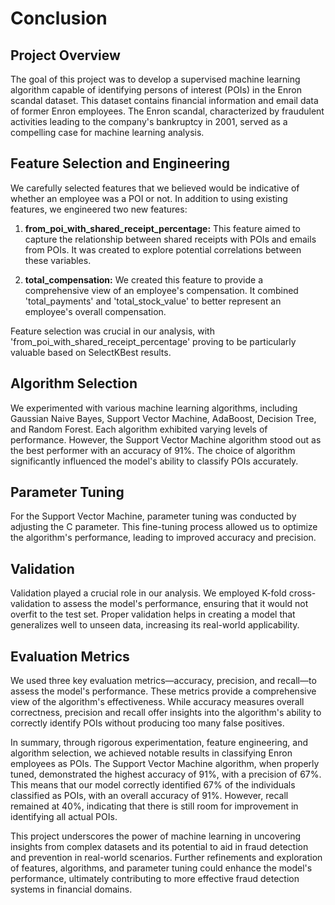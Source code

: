 # Conclusion

## Project Overview
The goal of this project was to develop a supervised machine learning algorithm capable of identifying persons of interest (POIs) in the Enron scandal dataset. This dataset contains financial information and email data of former Enron employees. The Enron scandal, characterized by fraudulent activities leading to the company's bankruptcy in 2001, served as a compelling case for machine learning analysis.

## Feature Selection and Engineering
We carefully selected features that we believed would be indicative of whether an employee was a POI or not. In addition to using existing features, we engineered two new features:

1. **from_poi_with_shared_receipt_percentage:** This feature aimed to capture the relationship between shared receipts with POIs and emails from POIs. It was created to explore potential correlations between these variables.

2. **total_compensation:** We created this feature to provide a comprehensive view of an employee's compensation. It combined 'total_payments' and 'total_stock_value' to better represent an employee's overall compensation.

Feature selection was crucial in our analysis, with 'from_poi_with_shared_receipt_percentage' proving to be particularly valuable based on SelectKBest results.

## Algorithm Selection
We experimented with various machine learning algorithms, including Gaussian Naive Bayes, Support Vector Machine, AdaBoost, Decision Tree, and Random Forest. Each algorithm exhibited varying levels of performance. However, the Support Vector Machine algorithm stood out as the best performer with an accuracy of 91%. The choice of algorithm significantly influenced the model's ability to classify POIs accurately.

## Parameter Tuning
For the Support Vector Machine, parameter tuning was conducted by adjusting the C parameter. This fine-tuning process allowed us to optimize the algorithm's performance, leading to improved accuracy and precision.

## Validation
Validation played a crucial role in our analysis. We employed K-fold cross-validation to assess the model's performance, ensuring that it would not overfit to the test set. Proper validation helps in creating a model that generalizes well to unseen data, increasing its real-world applicability.

## Evaluation Metrics
We used three key evaluation metrics—accuracy, precision, and recall—to assess the model's performance. These metrics provide a comprehensive view of the algorithm's effectiveness. While accuracy measures overall correctness, precision and recall offer insights into the algorithm's ability to correctly identify POIs without producing too many false positives.

In summary, through rigorous experimentation, feature engineering, and algorithm selection, we achieved notable results in classifying Enron employees as POIs. The Support Vector Machine algorithm, when properly tuned, demonstrated the highest accuracy of 91%, with a precision of 67%. This means that our model correctly identified 67% of the individuals classified as POIs, with an overall accuracy of 91%. However, recall remained at 40%, indicating that there is still room for improvement in identifying all actual POIs.

This project underscores the power of machine learning in uncovering insights from complex datasets and its potential to aid in fraud detection and prevention in real-world scenarios. Further refinements and exploration of features, algorithms, and parameter tuning could enhance the model's performance, ultimately contributing to more effective fraud detection systems in financial domains.
